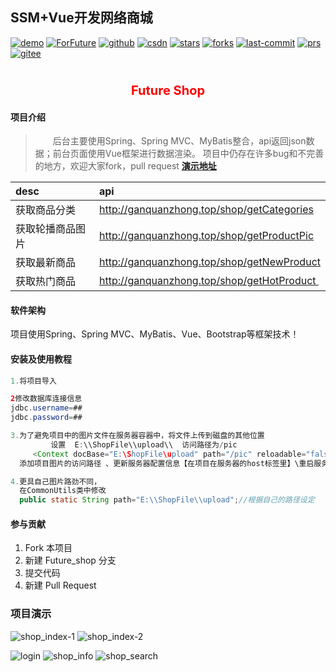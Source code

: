## SSM+Vue开发网络商城

[![demo](https://badgen.net/badge/demo/演示)](http://ganquanzhong.top/shop)
[![ForFuture](https://badgen.net/badge/ForFuture/gqzdev/cyan)](http://ganquanzhong.top)
[![github](https://badgen.net/badge/github/github?icon)](https://github.com/gqzdev)
[![csdn](https://badgen.net/badge/blog/ganquanzhong/red)](https://blog.csdn.net/ganquanzhong)
[![stars](https://badgen.net/github/stars/gqzdev/shop)](https://github.com/gqzdev/shop)
[![forks](https://badgen.net/github/forks/gqzdev/shop)](https://github.com/gqzdev/shop)
[![last-commit](https://badgen.net/github/last-commit/gqzdev/shop)](https://github.com/gqzdev/shop)
[![prs](https://badgen.net/github/prs/gqzdev/shop)](https://github.com/gqzdev/shop)
[![gitee](https://badgen.net/badge/gitee/zhong96/orange)](https://gitee.com/zhong96)

# <span style="color:red;font-size:20px;"><center>Future Shop</center></span>

#### 项目介绍
  
>&emsp;&emsp;后台主要使用Spring、Spring MVC、MyBatis整合，api返回json数据；前台页面使用Vue框架进行数据渲染。
>项目中仍存在许多bug和不完善的地方，欢迎大家fork，pull request
> **<a href="http://ganquanzhong.top/shop/" target="_blank">演示地址</a>** 
 
| desc | api |
|:--|:--| 
|获取商品分类  | http://ganquanzhong.top/shop/getCategories|
|获取轮播商品图片|http://ganquanzhong.top/shop/getProductPic|
|获取最新商品|http://ganquanzhong.top/shop/getNewProduct|
|获取热门商品|http://ganquanzhong.top/shop/getHotProduct |

 

#### 软件架构
项目使用Spring、Spring MVC、MyBatis、Vue、Bootstrap等框架技术！

#### 安装及使用教程

```java
1.将项目导入

2修改数据库连接信息
jdbc.username=##
jdbc.password=##

3.为了避免项目中的图片文件在服务器容器中，将文件上传到磁盘的其他位置
         设置  E:\\ShopFile\\upload\\  访问路径为/pic
	 <Context docBase="E:\ShopFile\upload" path="/pic" reloadable="false"/>
  添加项目图片的访问路径 、更新服务器配置信息【在项目在服务器的host标签里】\重启服务器

4.更具自己图片路劲不同，
  在CommonUtils类中修改
  public static String path="E:\\ShopFile\\upload";//根据自己的路径设定
```

#### 参与贡献

1. Fork 本项目
2. 新建 Future_shop 分支
3. 提交代码
4. 新建 Pull Request

### 项目演示
 
 
![shop_index-1](https://gitee.com/uploads/images/2018/0601/115724_87fe5c54_1134592.png "屏幕截图.png")
![shop_index-2](https://gitee.com/uploads/images/2018/0601/115759_671eb7c1_1134592.png "屏幕截图.png")

![login](https://gitee.com/uploads/images/2018/0601/115559_f89c3492_1134592.png "屏幕截图.png")
![shop_info](https://gitee.com/uploads/images/2018/0601/115833_e1287f8c_1134592.png "屏幕截图.png")
![shop_search](https://gitee.com/uploads/images/2018/0601/115908_48117bba_1134592.png "屏幕截图.png")
